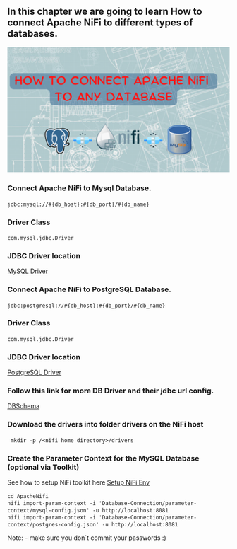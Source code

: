 ## In this chapter we are going to learn How to connect Apache NiFi to different types of databases.


![conn](https://github.com/InsightByte/ApacheNifi/blob/main/Database-Connection/assets/dbconn.png)

### Connect Apache NiFi to Mysql Database.

```jdbc:mysql://#{db_host}:#{db_port}/#{db_name}```
### Driver Class
```com.mysql.jdbc.Driver```

### JDBC Driver location 
[MySQL Driver](https://dbschema.com/jdbc-drivers/MySqlJdbcDriver.zip)


### Connect Apache NiFi to PostgreSQL Database.
```jdbc:postgresql://#{db_host}:#{db_port}/#{db_name}```
### Driver Class
```com.mysql.jdbc.Driver```
### JDBC Driver location 
[PostgreSQL Driver](https://jdbc.postgresql.org/download/postgresql-42.4.0.jar)


### Follow this link for more DB Driver and their jdbc url config.
[DBSchema](https://dbschema.com/databases.html)


### Download the drivers into folder drivers on the NiFi host
``` mkdir -p /<nifi home directory>/drivers```


### Create the Parameter Context for the MySQL Database (optional via Toolkit)
See how to setup NiFi toolkit here [Setup NiFi Env](https://youtu.be/A3fVJehWGzk?list=PLkp40uss1kSI66DA_aDCfx02gXipoRQHc])
```
cd ApacheNifi
nifi import-param-context -i 'Database-Connection/parameter-context/mysql-config.json' -u http://localhost:8081
nifi import-param-context -i 'Database-Connection/parameter-context/postgres-config.json' -u http://localhost:8081
```

Note: - make sure you don`t commit your passwords :) 


